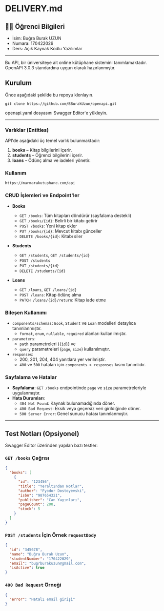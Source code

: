 # DELIVERY.md

## 👨‍🎓 Öğrenci Bilgileri

- İsim: Buğra Burak UZUN
- Numara: 170422029
- Ders: Açık Kaynak Kodlu Yazılımlar

---

Bu API, bir üniversiteye ait online kütüphane sistemini tanımlamaktadır. OpenAPI 3.0.3 standardına uygun olarak hazırlanmıştır.

## Kurulum
Önce aşağıdaki şekilde bu repoyu klonlayın.
```
git clone https://github.com/BBurakUzun/openapi.git
```   

openapi.yaml dosyasını Swagger Editor'e yükleyin.

---


### Varlıklar (Entities)

API'de aşağıdaki üç temel varlık bulunmaktadır:

1. **books** – Kitap bilgilerini içerir.
2. **students** – Öğrenci bilgilerini içerir.
3. **loans** – Ödünç alma ve iadeleri yönetir.

### Kullanım

 `https://marmarakutuphane.com/api`



### CRUD İşlemleri ve Endpoint'ler

- **Books**
  - `GET /books`: Tüm kitapları döndürür (sayfalama destekli)
  - `GET /books/{id}`: Belirli bir kitabı getirir
  - `POST /books`: Yeni kitap ekler
  - `PUT /books/{id}`: Mevcut kitabı günceller
  - `DELETE /books/{id}`: Kitabı siler

- **Students**
  - `GET /students`, `GET /students/{id}`
  - `POST /students`
  - `PUT /students/{id}`
  - `DELETE /students/{id}`

- **Loans**
  - `GET /loans`, `GET /loans/{id}`
  - `POST /loans`: Kitap ödünç alma
  - `PATCH /loans/{id}/return`: Kitap iade etme

### Bileşen Kullanımı

- `components/schemas`: `Book`, `Student` ve `Loan` modelleri detaylıca tanımlanmıştır.
  - `format`, `enum`, `nullable`, `required` alanları kullanılmıştır.
- `parameters`: 
  - `path` parametreleri (`{id}`) ve
  - `query` parametreleri (`page`, `size`) kullanılmıştır.
- `responses`: 
  - 200, 201, 204, 404 yanıtlara yer verilmiştir.
  - `400` ve `500` hataları için `components > responses` kısmı tanımlıdır.

### Sayfalama ve Hatalar

- **Sayfalama**: `GET /books` endpointinde `page` ve `size` parametreleriyle uygulanmıştır.
- **Hata Durumları**: 
  - `404 Not Found`: Kaynak bulunamadığında döner.
  - `400 Bad Request`: Eksik veya geçersiz veri girildiğinde döner.
  - `500 Server Error`: Genel sunucu hatası tanımlanmıştır.

---

## Test Notları (Opsiyonel)

Swagger Editor üzerinden yapılan bazı testler:

### `GET /books` Çağrısı
```json
{
  "books": [
    {
      "id": "123456",
      "title": "Yeraltından Notlar",
      "author": "Fyodor Dostoyevski",
      "isbn": "987654321",
      "publisher": "Can Yayınları",
      "pageCount": 200,
      "stock": 5
    }
  ]
}
```

### `POST /students` İçin Örnek `requestBody`
```json
{
  "id": "345678",
  "name": "Buğra Burak Uzun",
  "studentNumber": "170422029",
  "email": "bugrburakuzun@gmail.com",
  "isActive": true
}
```

### `400 Bad Request` Örneği
```json
{
  "error": "Hatalı email girişi"
}
```

